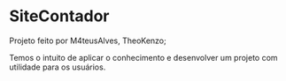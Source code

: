 # SiteContador

Projeto feito por M4teusAlves, TheoKenzo;

Temos o intuito de aplicar o conhecimento e desenvolver um projeto com utilidade para os usuários.